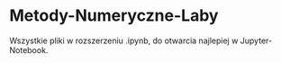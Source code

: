 # Metody-Numeryczne-Laby

Wszystkie pliki w rozszerzeniu .ipynb, do otwarcia najlepiej w Jupyter-Notebook. 
